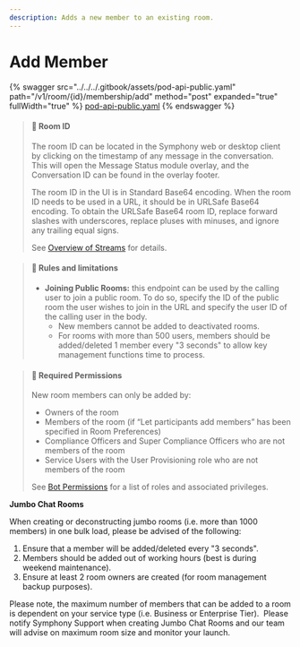 ```yaml
---
description: Adds a new member to an existing room.
---
```


# Add Member

{% swagger src="../../../.gitbook/assets/pod-api-public.yaml" path="/v1/room/{id}/membership/add" method="post" expanded="true" fullWidth="true" %}
[pod-api-public.yaml](../../../.gitbook/assets/pod-api-public.yaml)
{% endswagger %}

> #### 📘 Room ID
>
> The room ID can be located in the Symphony web or desktop client by clicking on the timestamp of any message in the conversation. This will open the Message Status module overlay, and the Conversation ID can be found in the overlay footer.
>
> The room ID in the UI is in Standard Base64 encoding. When the room ID needs to be used in a URL, it should be in URLSafe Base64 encoding. To obtain the URLSafe Base64 room ID, replace forward slashes with underscores, replace pluses with minuses, and ignore any trailing equal signs.
>
> See [Overview of Streams](https://docs.developers.symphony.com/building-bots-on-symphony/datafeed/overview-of-streams) for details.

> #### 🚧 Rules and limitations
>
> * **Joining Public Rooms:** this endpoint can be used by the calling user to join a public room. To do so, specify the ID of the public room the user wishes to join in the URL and specify the user ID of the calling user in the body.
>   * New members cannot be added to deactivated rooms.
>   * For rooms with more than 500 users, members should be added/deleted 1 member every "3 seconds" to allow key management functions time to process.

> #### 🚧 Required Permissions
>
> New room members can only be added by:
>
> * Owners of the room
> * Members of the room (if “Let participants add members” has been specified in Room Preferences)
> * Compliance Officers and Super Compliance Officers who are not members of the room
> * Service Users with the User Provisioning role who are not members of the room
>
> See [Bot Permissions](https://docs.developers.symphony.com/building-bots-on-symphony/configuration/bot-permissions) for a list of roles and associated privileges.

**Jumbo Chat Rooms**

When creating or deconstructing jumbo rooms (i.e. more than 1000 members) in one bulk load, please be advised of the following:

1. Ensure that a member will be added/deleted every "3 seconds".
2. Members should be added out of working hours (best is during weekend maintenance).
3. Ensure at least 2 room owners are created (for room management backup purposes).

Please note, the maximum number of members that can be added to a room is dependent on your service type (i.e. Business or Enterprise Tier). ​ Please notify Symphony Support when creating Jumbo Chat Rooms and our team will advise on maximum room size and monitor your launch.
